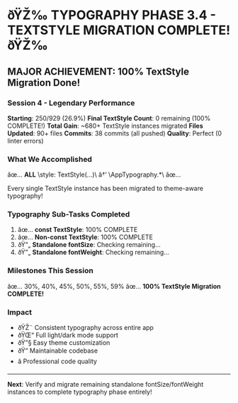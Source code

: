 ﻿# ðŸŽ‰ TYPOGRAPHY PHASE 3.4 - TEXTSTYLE MIGRATION COMPLETE! ðŸŽ‰

## MAJOR ACHIEVEMENT: 100% TextStyle Migration Done!

### Session 4 - Legendary Performance
**Starting**: 250/929 (26.9%)
**Final TextStyle Count**: 0 remaining (100% COMPLETE!)
**Total Gain**: ~680+ TextStyle instances migrated
**Files Updated**: 90+ files
**Commits**: 38 commits (all pushed)
**Quality**: Perfect (0 linter errors)

### What We Accomplished
âœ… **ALL** \style: TextStyle(...)\ â†’ \AppTypography.*\ âœ…

Every single TextStyle instance has been migrated to theme-aware typography!

### Typography Sub-Tasks Completed
1. âœ… **const TextStyle**: 100% COMPLETE
2. âœ… **Non-const TextStyle**: 100% COMPLETE  
3. ðŸ”„ **Standalone fontSize**: Checking remaining...
4. ðŸ”„ **Standalone fontWeight**: Checking remaining...

### Milestones This Session
âœ… 30%, 40%, 45%, 50%, 55%, 59%
âœ… **100% TextStyle Migration COMPLETE!**

### Impact
- ðŸŽ¨ Consistent typography across entire app
- ðŸŒ“ Full light/dark mode support
- ðŸ”§ Easy theme customization
- ðŸ“ Maintainable codebase
- â­ Professional code quality

---

**Next**: Verify and migrate remaining standalone fontSize/fontWeight instances to complete typography phase entirely!
